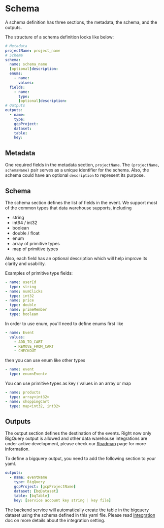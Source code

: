 # Schema

A schema definition has three sections, the metadata, the schema, and the outputs.

The structure of a schema definition looks like below:

```yaml
# Metadata
projectName: project_name
# Schema
schema:
  name: schema_name
  [optional]description:
  enums:
    - name:
      values:
  fields:
    - name:
      type:
      [optional]description:
# Outputs
outputs:
  - name:
    type:
    gcpProject:
    dataset:
    table:
    key:
```

## Metadata

One required fields in the metadata section, `projectName`. The `(projectName, schemaName)` pair serves as a unique identifier for the schema.
Also, the schema could have an optional `description` to represent its purpose.

## Schema

The schema section defines the list of fields in the event. We support most of the common types that data warehouse supports, including

- string
- int64 / int32
- boolean
- double / float
- enum
- array of primitive types
- map of primitive types

Also, each field has an optional description which will help improve its clarity and usability.

Examples of primitive type fields:

```yaml
- name: userId
  type: string
- name: numClicks
  type: int32
- name: price
  type: double
- name: primeMember
  type: boolean
```

In order to use enum, you'll need to define enums first like

```yaml
- name: Event
  values:
    - ADD_TO_CART
    - REMOVE_FROM_CART
    - CHECKOUT
```

then you can use enum like other types

```yaml
- name: event
  type: enum<Event>
```

You can use primitive types as key / values in an array or map

```yaml
- name: products
  type: array<int32>
- name: shoppingCart
  type: map<int32, int32>
```

## Outputs

The output section defines the destination of the events. Right now only BigQuery output is allowed and other data warehouse integrations are under active development, please check our [Roadmap](/roadmap) page for more information.

To define a bigquery output, you need to add the following section to your yaml.

```yaml
outputs:
  - name: eventName
    type: BigQuery
    gcpProject: [gcpProjectName]
    dataset: [bqDataset]
    table: [bqTable]
    key: [service account key string | key file]
```

The backend service will automatically create the table in the bigquery dataset using the schema defined in this yaml file.
Please read [Integration](/integrations.md) doc on more details about the integration setting.

